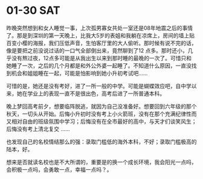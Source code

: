 # 01-30 SAT

昨晚突然想到和女人睡觉一事，上次孤男寡女共处一室还是08年地震之后的事情了。那是到深圳的第一天晚上，比我大5岁的表姐和我躺在凉席上，房间的墙上贴百变小樱的海报，我们压低声音，生怕客厅里的大人偷听。那时候有说不完的话，像是要把之前没说过话的一口气全部倒出来，竟然聊到了12 点多。那时还小，几乎没有熬过夜，12点多可能是从我出生以来到那时睡的最晚的一次了。可惜只和她睡了一次，之后的几个月都是和外公外婆一起睡了。不知道什么原因，一直没找到机会和姐姐睡在一起，可能是怕影响到她小升初考试吧……

可惜的是，她还是没有考好，进了一所一般的中学。可能是蝴蝶效应吧，自中学以来，她在学业上的表现一直不是很出色，高考后进了一所普通本科。

晚上梦回高考前夕，想要临阵脱逃，就因为自己没准备好。想要回到六年级的那个秋天，一切头从开始。后悔小升初时没有考上小火箭班，没有在那个充满纪律性而又相对自由的班级氛围中学习；后悔没有在全市最好的高中，与天才们谈笑风生；后悔没有考上清北复交 ……

也发现自己的名校情结那么的强：录取门槛低的海外本科，不好；录取门槛极高的陆本，好。

想来是否就读名校也是不大所谓的，重要是的换一个成长环境，我会阳光一点吗，会积极一点吗，会勇敢一点，幸福一点吗？。

